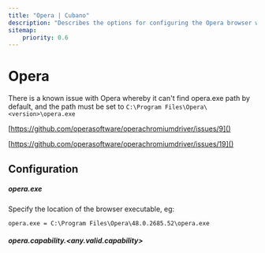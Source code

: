```yaml
---
title: "Opera | Cubano"
description: "Describes the options for configuring the Opera browser with Cubano"
sitemap:
    priority: 0.6
---
```


# Opera

There is a known issue with Opera whereby it can't find opera.exe path by default, and the path must be set to `C:\Program Files\Opera\<version>\opera.exe` 

[https://github.com/operasoftware/operachromiumdriver/issues/9]()

[https://github.com/operasoftware/operachromiumdriver/issues/19]()


## Configuration

##### opera.exe

Specify the location of the browser executable, eg:

    opera.exe = C:\Program Files\Opera\48.0.2685.52\opera.exe

##### opera.capability.&lt;any.valid.capability&gt;

